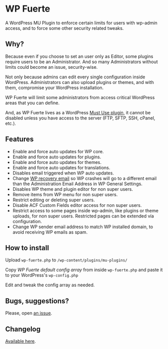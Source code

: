 # WP Fuerte

A WordPress MU Plugin to enforce certain limits for users with wp-admin access, and to force some other security related tweaks.

## Why?

Because even if you choose to set an user only as Editor, some plugins require users to be an Administrator. And so many Administrators without limits could become an issue, security-wise.

Not only because admins can edit every single configuration inside WordPress. Administrators can also upload plugins or themes, and with them, compromise your WordPress installation.

WP Fuerte will limit some administrators from access critical WordPress areas that you can define.

And, as WP Fuerte lives as a WordPress [Must Use plugin](https://wordpress.org/support/article/must-use-plugins/), it cannot be disabled unless you have access to the server (FTP, SFTP, SSH, cPanel, etc.). 

## Features

- Enable and force auto updates for WP core.
- Enable and force auto updates for plugins.
- Enable and force auto updates for themes.
- Enable and force auto updates for translations.
- Disables email triggered when WP auto updates.
- Change [WP recovery email](https://make.wordpress.org/core/2019/04/16/fatal-error-recovery-mode-in-5-2/) so WP crashes will go to a different email than the Administration Email Address in WP General Settings.
- Disables WP theme and plugin editor for non super users.
- Remove items from WP menu for non super users.
- Restrict editing or deleting super users.
- Disable ACF Custom Fields editor access for non super users.
- Restrict access to some pages inside wp-admin, like plugins or theme uploads, for non super users. Restricted pages can be extended vía configuration.
- Change WP sender email address to match WP installed domain, to avoid receiving WP emails as spam.

## How to install

Upload ```wp-fuerte.php``` to ```/wp-content/plugins/mu-plugins/```

Copy _WP Fuerte default config array_ from inside ```wp-fuerte.php``` and paste it to your WordPress's ```wp-config.php```

Edit and tweak the config array as needed.

## Bugs, suggestions?

Please, open [an issue](https://github.com/TCattd/wp-fuerte/issues).

## Changelog
[Available here](https://github.com/TCattd/wp-fuerte/blob/master/CHANGELOG.md).
